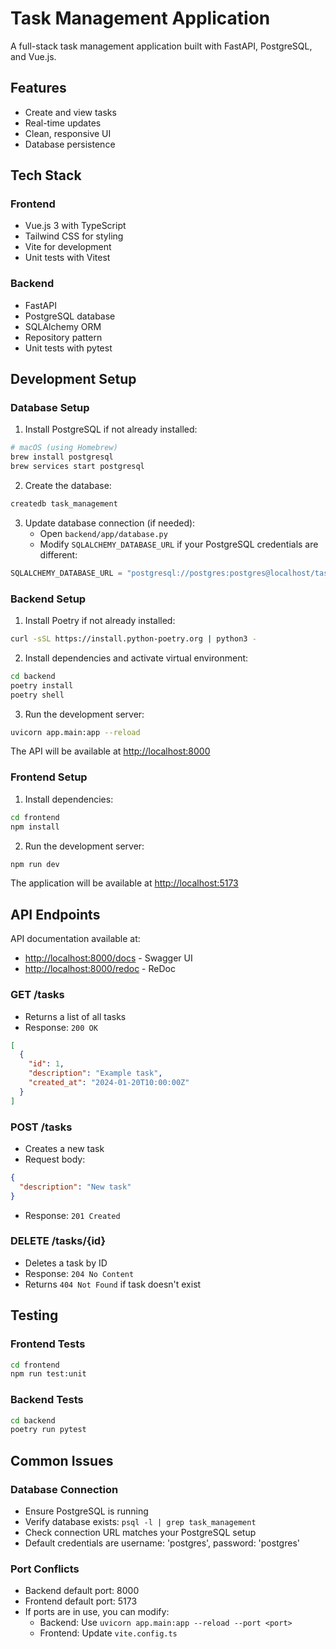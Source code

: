 # Task Management Application

A full-stack task management application built with FastAPI, PostgreSQL, and Vue.js.

## Features

- Create and view tasks
- Real-time updates
- Clean, responsive UI
- Database persistence

## Tech Stack

### Frontend

- Vue.js 3 with TypeScript
- Tailwind CSS for styling
- Vite for development
- Unit tests with Vitest

### Backend

- FastAPI
- PostgreSQL database
- SQLAlchemy ORM
- Repository pattern
- Unit tests with pytest

## Development Setup

### Database Setup

1. Install PostgreSQL if not already installed:

```bash
# macOS (using Homebrew)
brew install postgresql
brew services start postgresql
```

2. Create the database:

```bash
createdb task_management
```

3. Update database connection (if needed):
   - Open `backend/app/database.py`
   - Modify `SQLALCHEMY_DATABASE_URL` if your PostgreSQL credentials are different:

```python
SQLALCHEMY_DATABASE_URL = "postgresql://postgres:postgres@localhost/task_management"
```

### Backend Setup

1. Install Poetry if not already installed:

```bash
curl -sSL https://install.python-poetry.org | python3 -
```

2. Install dependencies and activate virtual environment:

```bash
cd backend
poetry install
poetry shell
```

3. Run the development server:

```bash
uvicorn app.main:app --reload
```

The API will be available at <http://localhost:8000>

### Frontend Setup

1. Install dependencies:

```bash
cd frontend
npm install
```

2. Run the development server:

```bash
npm run dev
```

The application will be available at <http://localhost:5173>

## API Endpoints

API documentation available at:

- <http://localhost:8000/docs> - Swagger UI
- <http://localhost:8000/redoc> - ReDoc

### GET /tasks

- Returns a list of all tasks
- Response: `200 OK`

```json
[
  {
    "id": 1,
    "description": "Example task",
    "created_at": "2024-01-20T10:00:00Z"
  }
]
```

### POST /tasks

- Creates a new task
- Request body:

```json
{
  "description": "New task"
}
```

- Response: `201 Created`

### DELETE /tasks/{id}

- Deletes a task by ID
- Response: `204 No Content`
- Returns `404 Not Found` if task doesn't exist

## Testing

### Frontend Tests

```bash
cd frontend
npm run test:unit
```

### Backend Tests

```bash
cd backend
poetry run pytest
```

## Common Issues

### Database Connection

- Ensure PostgreSQL is running
- Verify database exists: `psql -l | grep task_management`
- Check connection URL matches your PostgreSQL setup
- Default credentials are username: 'postgres', password: 'postgres'

### Port Conflicts

- Backend default port: 8000
- Frontend default port: 5173
- If ports are in use, you can modify:
  - Backend: Use `uvicorn app.main:app --reload --port <port>`
  - Frontend: Update `vite.config.ts`
